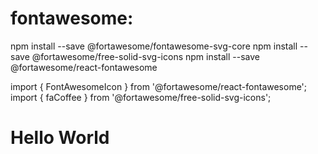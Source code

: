 # fontawesome:

npm install --save @fortawesome/fontawesome-svg-core
npm install --save @fortawesome/free-solid-svg-icons
npm install --save @fortawesome/react-fontawesome


import { FontAwesomeIcon } from '@fortawesome/react-fontawesome';
import { faCoffee } from '@fortawesome/free-solid-svg-icons';


  <div>
      <h1>Hello World</h1>
      <FontAwesomeIcon icon={faCoffee} />
      </div>